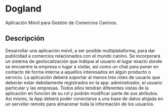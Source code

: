 # Dogland

Aplicación Móvil para Gestión de Comercios Caninos.

## Descripción

Desarrollar una aplicación móvil, a ser posible multiplataforma, para dar publicidad a comercios relacionados con el mundo canino. Se incorporará un sistema de geolocalización que indique al usuario el lugar exacto donde se encuentre la empresa o lugar a visitar, así como un chat para poner en contacto de forma interna a aquellos interesados en algún producto o servicio. La aplicación deberá soportar al menos tres roles de usuario que deberán estar debidamente registrados en la app: administrador, el usuario particular y las empresas. Todos ellos tendrán diferentes vistas de la aplicación en función de su rol y podrán modificar parte de sus atributos. Así mismo, la App deberá poder conectarse a una base de datos alojada en un servidor remoto para almacenar toda la información de los usuarios.
